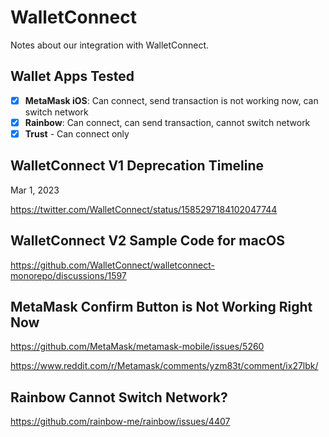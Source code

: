 # WalletConnect

Notes about our integration with WalletConnect.

## Wallet Apps Tested

- [x] **MetaMask iOS**: Can connect, send transaction is not working now, can switch network
- [x] **Rainbow**: Can connect, can send transaction, cannot switch network
- [x] **Trust** - Can connect only

## WalletConnect V1 Deprecation Timeline

Mar 1, 2023

https://twitter.com/WalletConnect/status/1585297184102047744

## WalletConnect V2 Sample Code for macOS

https://github.com/WalletConnect/walletconnect-monorepo/discussions/1597

## MetaMask Confirm Button is Not Working Right Now

https://github.com/MetaMask/metamask-mobile/issues/5260

https://www.reddit.com/r/Metamask/comments/yzm83t/comment/ix27lbk/

## Rainbow Cannot Switch Network?

https://github.com/rainbow-me/rainbow/issues/4407


